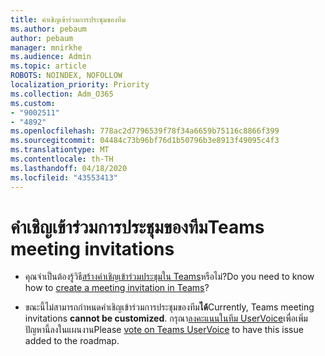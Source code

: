 ```yaml
---
title: คําเชิญเข้าร่วมการประชุมของทีม
ms.author: pebaum
author: pebaum
manager: mnirkhe
ms.audience: Admin
ms.topic: article
ROBOTS: NOINDEX, NOFOLLOW
localization_priority: Priority
ms.collection: Adm_O365
ms.custom:
- "9002511"
- "4892"
ms.openlocfilehash: 778ac2d7796539f78f34a6659b75116c8866f399
ms.sourcegitcommit: 04484c73b96bf76d1b50796b3e8913f49095c4f3
ms.translationtype: MT
ms.contentlocale: th-TH
ms.lasthandoff: 04/18/2020
ms.locfileid: "43553413"
---
```

# <a name="teams-meeting-invitations"></a><span data-ttu-id="b1aad-102">คําเชิญเข้าร่วมการประชุมของทีม</span><span class="sxs-lookup"><span data-stu-id="b1aad-102">Teams meeting invitations</span></span>

- <span data-ttu-id="b1aad-103">คุณจําเป็นต้องรู้วิธี[สร้างคําเชิญเข้าร่วมประชุมใน Teams](https://support.office.com/article/Schedule-a-meeting-in-Teams-943507a9-8583-4c58-b5d2-8ec8265e04e5)หรือไม่?</span><span class="sxs-lookup"><span data-stu-id="b1aad-103">Do you need to know how to [create a meeting invitation in Teams](https://support.office.com/article/Schedule-a-meeting-in-Teams-943507a9-8583-4c58-b5d2-8ec8265e04e5)?</span></span>

- <span data-ttu-id="b1aad-104">ขณะนี้ไม่สามารถกําหนดคําเชิญเข้าร่วมการประชุมของทีม**ได้**</span><span class="sxs-lookup"><span data-stu-id="b1aad-104">Currently, Teams meeting invitations **cannot be customized**.</span></span> <span data-ttu-id="b1aad-105">กรุณา[ลงคะแนนในทีม UserVoice](https://microsoftteams.uservoice.com/)เพื่อเพิ่มปัญหานี้ลงในแผนงาน</span><span class="sxs-lookup"><span data-stu-id="b1aad-105">Please [vote on Teams UserVoice](https://microsoftteams.uservoice.com/) to have this issue added to the roadmap.</span></span>
